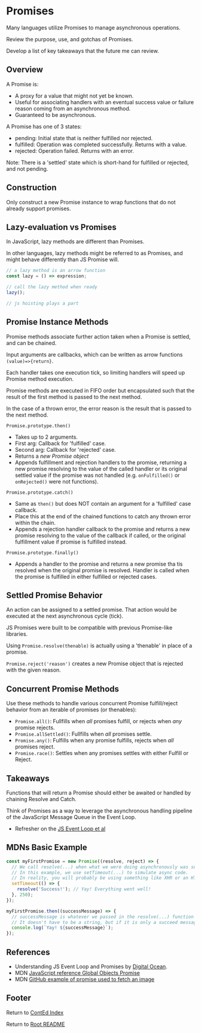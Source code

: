 # Promises

Many languages utilize Promises to manage asynchronous operations.

Review the purpose, use, and gotchas of Promises.

Develop a list of key takeaways that the future me can review.

## Overview

A Promise is:

- A proxy for a value that might not yet be known.
- Useful for associating handlers with an eventual success value or failure reason coming from an asynchronous method.
- Guaranteed to be asynchronous.

A Promise has one of 3 states:

- pending: Initial state that is neither fulfilled nor rejected.
- fulfilled: Operation was completed successfully. Returns with a value.
- rejected: Operation failed. Returns with an error.

Note: There is a 'settled' state which is short-hand for fulfilled or rejected, and not pending.

## Construction

Only construct a new Promise instance to wrap functions that do not already support promises.

## Lazy-evaluation vs Promises

In JavaScript, lazy methods are different than Promises.

In other languages, lazy methods might be referred to as Promises, and might behave differently than JS Promise will.

```javascript
// a lazy method is an arrow function
const lazy = () => expression;

// call the lazy method when ready
lazy();

// js hoisting plays a part
```

## Promise Instance Methods

Promise methods associate further action taken when a Promise is settled, and can be chained.

Input arguments are callbacks, which can be written as arrow functions `(value)=>{return}`.

Each handler takes one execution tick, so limiting handlers will speed up Promise method execution.

Promise methods are executed in FIFO order but encapsulated such that the result of the first method is passed to the next method.

In the case of a thrown error, the error reason is the result that is passed to the next method.

`Promise.prototype.then()`

- Takes up to 2 arguments.
- First arg: Callback for 'fulfilled' case.
- Second arg: Callback for 'rejected' case.
- Returns a _new Promise object_
- Appends fulfillment and rejection handlers to the promise, returning a new promise resolving to the value of the called handler or its original settled value if the promise was not handled (e.g. `onFulfilled()` or `onRejected()` were not functions).

`Promise.prototype.catch()`

- Same as `then()` but does NOT contain an argument for a 'fulfilled' case callback.
- Place this at the end of the chained functions to catch any thrown error within the chain.
- Appends a rejection handler callback to the promise and returns a new promise resolving to the value of the callback if called, or the original fulfillment value if promise is fulfilled instead.

`Promise.prototype.finally()`

- Appends a handler to the promise and returns a new promise tha tis resolved when the original promise is resolved. Handler is called when the promise is fulfilled in either fulfilled or rejected cases.

## Settled Promise Behavior

An action can be assigned to a settled promise. That action would be executed at the next asynchronous cycle (tick).

JS Promises were built to be compatible with previous Promise-like libraries.

Using `Promise.resolve(thenable)` is actually using a 'thenable' in place of a promise.

`Promise.reject('reason')` creates a new Promise object that is rejected with the given reason.

## Concurrent Promise Methods

Use these methods to handle various concurrent Promise fulfill/reject behavior from an iterable of promises (or thenables):

- `Promise.all()`: Fullfills when _all_ promises fulfill, or rejects when _any_ promise rejects.
- `Promise.allSettled()`: Fullfills when _all_ promises settle.
- `Promise.any()`: Fulfills when any promise fulfills, rejects when _all_ promises reject.
- `Promise.race()`: Settles when any promises settles with either Fulfill or Reject.

## Takeaways

Functions that will return a Promise should either be awaited or handled by chaining Resolve and Catch.

Think of Promises as a way to leverage the asynchronous handling pipeline of the JavaScript Message Queue in the Event Loop.

- Refresher on the [JS Event Loop et al](https://developer.mozilla.org/en-US/docs/Web/JavaScript/EventLoop)

## MDNs Basic Example

```javascript
const myFirstPromise = new Promise((resolve, reject) => {
  // We call resolve(...) when what we were doing asynchronously was successful, and reject(...) when it failed.
  // In this example, we use setTimeout(...) to simulate async code.
  // In reality, you will probably be using something like XHR or an HTML API.
  setTimeout(() => {
    resolve('Success!'); // Yay! Everything went well!
  }, 250);
});

myFirstPromise.then((successMessage) => {
  // successMessage is whatever we passed in the resolve(...) function above.
  // It doesn't have to be a string, but if it is only a succeed message, it probably will be.
  console.log(`Yay! ${successMessage}`);
});
```

## References

- Understanding JS Event Loop and Promises by [Digital Ocean](https://www.digitalocean.com/community/tutorials/understanding-the-event-loop-callbacks-promises-and-async-await-in-javascript).
- MDN [JavaScript reference Global Objects Promise](https://developer.mozilla.org/en-US/docs/Web/JavaScript/Reference/Global_Objects/Promise)
- MDN [GitHub example of promise used to fetch an image](https://github.com/mdn/js-examples/blob/main/promises-test/index.html)

## Footer

Return to [ContEd Index](./conted-index.html)

Return to [Root README](../README.html)
